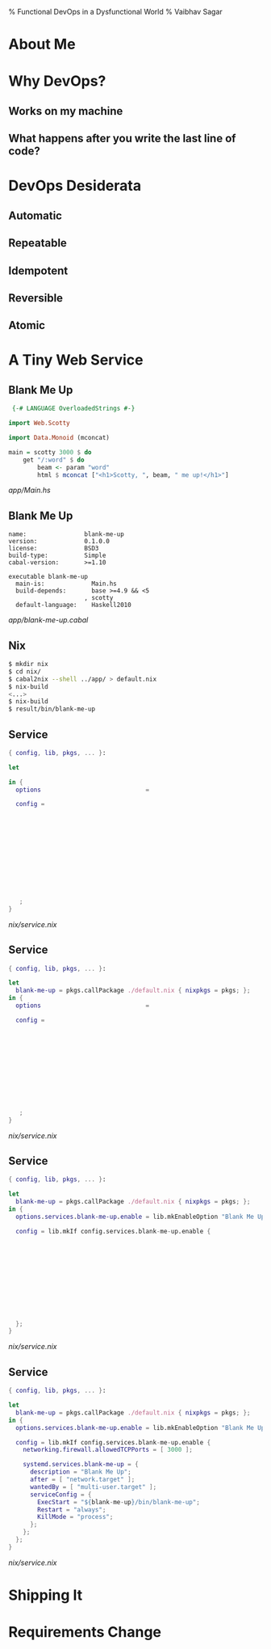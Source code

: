 % Functional DevOps in a Dysfunctional World
% Vaibhav Sagar

# About Me

# Why DevOps?

## Works on my machine

## What happens after you write the last line of code?

# DevOps Desiderata

## Automatic

## Repeatable

## Idempotent

## Reversible

## Atomic

# A Tiny Web Service

## Blank Me Up

```haskell
 {-# LANGUAGE OverloadedStrings #-}

import Web.Scotty

import Data.Monoid (mconcat)

main = scotty 3000 $ do
    get "/:word" $ do
        beam <- param "word"
        html $ mconcat ["<h1>Scotty, ", beam, " me up!</h1>"]
```
*app/Main.hs*

## Blank Me Up

```cabal
name:                blank-me-up
version:             0.1.0.0
license:             BSD3
build-type:          Simple
cabal-version:       >=1.10

executable blank-me-up
  main-is:             Main.hs
  build-depends:       base >=4.9 && <5
                     , scotty
  default-language:    Haskell2010
```
*app/blank-me-up.cabal*

## Nix

```bash
$ mkdir nix
$ cd nix/
$ cabal2nix --shell ../app/ > default.nix
$ nix-build
<...>
$ nix-build
$ result/bin/blank-me-up
```

## Service

```nix
{ config, lib, pkgs, ... }:

let

in {
  options                             =                                 ;

  config =                      
                                                   

                                    
                                  
                                   
                                         
                       
                                                     
                           
                             
        
      
   ;
}
```
*nix/service.nix*

## Service

```nix
{ config, lib, pkgs, ... }:

let
  blank-me-up = pkgs.callPackage ./default.nix { nixpkgs = pkgs; };
in {
  options                             =                                 ;

  config =












   ;
}
```
*nix/service.nix*

## Service

```nix
{ config, lib, pkgs, ... }:

let
  blank-me-up = pkgs.callPackage ./default.nix { nixpkgs = pkgs; };
in {
  options.services.blank-me-up.enable = lib.mkEnableOption "Blank Me Up";

  config = lib.mkIf config.services.blank-me-up.enable {












  };
}
```
*nix/service.nix*

## Service

```nix
{ config, lib, pkgs, ... }:

let
  blank-me-up = pkgs.callPackage ./default.nix { nixpkgs = pkgs; };
in {
  options.services.blank-me-up.enable = lib.mkEnableOption "Blank Me Up";

  config = lib.mkIf config.services.blank-me-up.enable {
    networking.firewall.allowedTCPPorts = [ 3000 ];

    systemd.services.blank-me-up = {
      description = "Blank Me Up";
      after = [ "network.target" ];
      wantedBy = [ "multi-user.target" ];
      serviceConfig = {
        ExecStart = "${blank-me-up}/bin/blank-me-up";
        Restart = "always";
        KillMode = "process";
      };
    };
  };
}
```
*nix/service.nix*

# Shipping It

# Requirements Change
